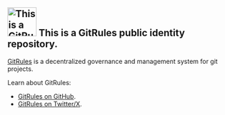 ## <a href="https://gitrules.ai"><img src="https://raw.githubusercontent.com/gitrules/gitrules/ghapp/materials/gitrules-avatar.png" alt="This is a GitRules public identity repository." width="65" /></a> This is a GitRules public identity repository.


[GitRules](https://gitrules.ai) is a decentralized governance and management system for git projects.

Learn about GitRules:
- [GitRules on GitHub](https://github.com/gitrules/gitrules).
- [GitRules on Twitter/X](https://x.com/gitrules).
		